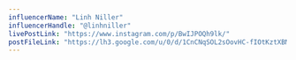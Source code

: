 ```yaml
---
influencerName: "Linh Niller"
influencerHandle: "@linhniller"
livePostLink: "https://www.instagram.com/p/BwIJPOQh9lk/"
postFileLink: "https://lh3.google.com/u/0/d/1CnCNqSOL2sOovHC-fIOtKztXBMvqLWLp"
---
```

